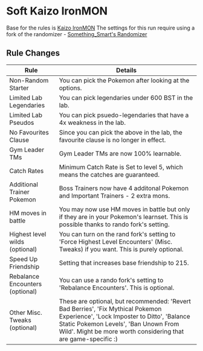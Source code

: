 # Soft Kaizo IronMON

Base for the rules is [Kaizo IronMON](https://ironmon.gg)
The settings for this run require using a fork of the randomizer - [Something_Smart's Randomizer](https://github.com/something-smart/ironmon-randomizer)

## Rule Changes
| Rule                           | Details                                                                                                                                 |
|--------------------------------|-----------------------------------------------------------------------------------------------------------------------------------------|
| Non-Random Starter             | You can pick the Pokemon after looking at the options.                                                                                  |
| Limited Lab Legendaries        | You can pick legendaries under 600 BST in the lab.                                                                                      |
| Limited Lab Pseudos            | You can pick psuedo-legendaries that have a 4x weakness in the lab.                                                                     |
| No Favourites Clause           | Since you can pick the above in the lab, the favourite clause is no longer in effect.                                                   |
| Gym Leader TMs                 | Gym Leader TMs are now 100% learnable.                                                                                                  |
| Catch Rates                    | Minimum Catch Rate is Set to level 5, which means the catches are guaranteed.                                                           |
| Additional Trainer Pokemon     | Boss Trainers now have 4 additonal Pokemon and Important Trainers - 2 extra mons.                                                       |
| HM moves in battle             | You may now use HM moves in battle but only if they are in your Pokemon's learnset. This is possible thanks to rando fork's setting.    |
| Highest level wilds (optional) | You can turn on the rand fork's setting to 'Force Highest Level Encounters' (Misc. Tweaks) if you want. This is purely optional.        |
| Speed Up Friendship            | Setting that increases base friendship to 215.                                                                                          |
| Rebalance Encounters (optional)| You can use a rando fork's setting to 'Rebalance Encounters'. This is optional.                                                         |
| Other Misc. Tweaks (optional)  | These are optional, but recommended: 'Revert Bad Berries', 'Fix Mythical Pokemon Experience', 'Lock Imposter to Ditto', 'Balance Static Pokemon Levels', 'Ban Unown From Wild'. Might be more worth considering that are game-specific :) |
